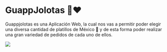 # GuappJolotas 🌮❤
<p>Guappjolotas es una Aplicación Web, la cual nos vas a permitir poder elegir una diversa cantidad de platillos de México 🌮 y de esta forma poder realizar una gran variedad de pedidos de cada uno de ellos.</p>
<img src="https://i.imgur.com/u00Ttjs.jpg" >
